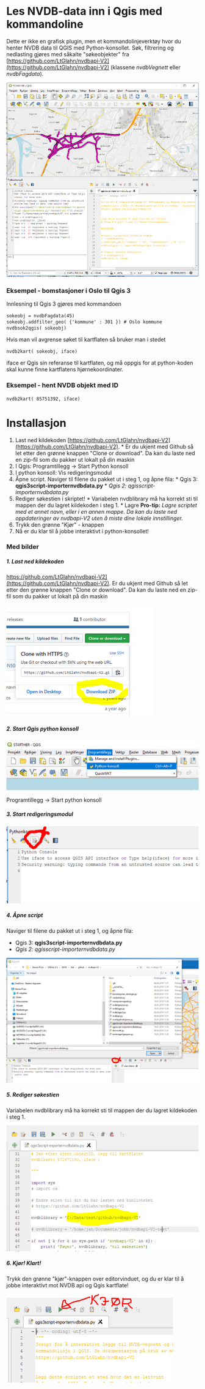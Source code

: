 # Les NVDB-data inn i Qgis med kommandoline 

Dette er ikke en grafisk plugin, men et kommandolinjeverktøy hvor du henter 
NVDB data til QGIS med Python-konsollet. Søk, filtrering og nedlasting gjøres med såkalte "søkeobjekter" fra [https://github.com/LtGlahn/nvdbapi-V2](https://github.com/LtGlahn/nvdbapi-V2) (klassene _nvdbVegnett_ eller _nvdbFagdata_). 

![Qgis3 med NVDB vegnett](./pic/qgis3_vegnettklett.png)

### Eksempel - bomstasjoner i Oslo til Qgis 3
Innlesning til Qgis 3 gjøres med kommandoen 
```
sokeobj = nvdbFagdata(45) 
sokeobj.addfilter_geo( {'kommune' : 301 }) # Oslo kommune 
nvdbsok2qgis( sokeobj) 
```

Hvis man vil avgrense søket til kartflaten så bruker man i stedet
```
nvdb2kart( sokeobj, iface) 
```
iface er Qgis sin referanse til kartflaten, og må oppgis for at python-koden skal kunne finne kartflatens hjørnekoordinater. 

### Eksempel - hent NVDB objekt med ID

```
nvdb2kart( 85751392, iface) 
```

# Installasjon 

  1. Last ned kildekoden [https://github.com/LtGlahn/nvdbapi-V2](https://github.com/LtGlahn/nvdbapi-V2). 
    * Er du ukjent med Github så let etter den grønne knappen "Clone or download". Da kan du laste ned en zip-fil som du pakker ut lokalt på din maskin
  2.  I Qgis: Programtillegg -> Start Python konsoll
  3. I python konsoll: Vis redigeringsmodul
  4. Åpne script. Naviger til filene du pakket ut i steg 1, og åpne fila: 
    * Qgis 3: **qgis3script-importernvdbdata.py**
	* _Qgis 2: qgisscript-importernvdbdata.py_
  5. Rediger søkestien i skriptet! 
    * Variabelen nvdblibrary må ha korrekt sti til mappen der du lagret kildekoden i steg 1. 
	* Lagre **Pro-tip:** _Lagre scriptet med et annet navn, eller i en annen mappe. Da kan du laste ned oppdateringer av nvdbapi-V2 uten å miste dine lokale innstillinger._ 
  6. Trykk den grønne "Kjør" - knappen
  7. Nå er du klar til å jobbe interaktivt i python-konsollet!
  
  
### Med bilder 

##### 1. Last ned kildekoden

https://github.com/LtGlahn/nvdbapi-V2](https://github.com/LtGlahn/nvdbapi-V2). 
Er du ukjent med Github så let etter den grønne knappen "Clone or download". Da kan du laste ned en zip-fil som du pakker ut lokalt på din maskin

![Last ned kildekode](./pic/github_downloadzip.png)

##### 2. Start Qgis python konsoll

![Start Python konsoll](./pic/qgis3_startPythonKonsoll.png)

Programtillegg -> Start python konsoll

##### 3. Start redigeringsmodul

![Start redigeringsmodul](./pic/qgis3_startRedigeringModul.png)

##### 4. Åpne script 

Naviger til filene du pakket ut i steg 1, og åpne fila: 
  * Qgis 3: **qgis3script-importernvdbdata.py**
  * _Qgis 2: qgisscript-importernvdbdata.py_
  
![Åpne script med editor](./pic/qgis3_finnScript.png) 

##### 5. Rediger søkestien

Variabelen nvdblibrary må ha korrekt sti til mappen der du lagret kildekoden i steg 1.

![Rediger søkesti](./pic/qgis3_rediger_sti.png)

##### 6. Kjør! Klart! 

Trykk den grønne "kjør"-knappen over editorvinduet, og du er klar til å jobbe interaktivt mot NVDB api og Qgis kartflate! 

![Kjør! Klart!](./pic/qgis3_startScript.png)
